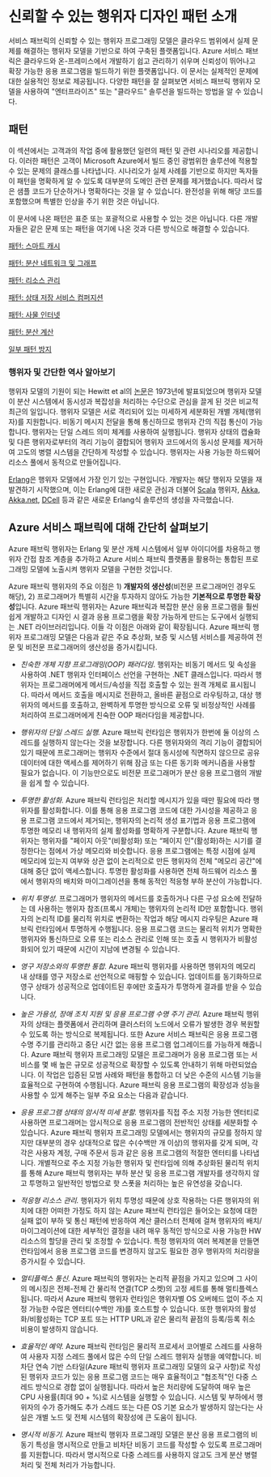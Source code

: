 <properties
   pageTitle="Azure 서비스 패브릭 행위자의 패턴 및 안티패턴 도입"
   description="서비스 패브릭 행위자에서 잘 작동되는 패턴 디자인"
   services="service-fabric"
   documentationCenter=".net"
   authors="vturecek"
   manager="timlt"
   editor=""/>

<tags
   ms.service="service-fabric"
   ms.devlang="dotnet"
   ms.topic="article"
   ms.tgt_pltfrm="NA"
   ms.workload="NA"
   ms.date="08/11/2015"
   ms.author="vturecek"/>

# 신뢰할 수 있는 행위자 디자인 패턴 소개
서비스 패브릭의 신뢰할 수 있는 행위자 프로그래밍 모델은 클라우드 범위에서 실제 문제를 해결하는 행위자 모델을 기반으로 하여 구축된 플랫폼입니다. Azure 서비스 패브릭은 클라우드와 온-프레미스에서 개발하기 쉽고 관리하기 쉬우며 신뢰성이 뛰어나고 확장 가능한 응용 프로그램을 빌드하기 위한 플랫폼입니다. 이 문서는 실제적인 문제에 대한 실용적인 정보로 제공됩니다. 다양한 패턴을 잘 살펴보면 서비스 패브릭 행위자 모델을 사용하여 "엔터프라이즈" 또는 "클라우드" 솔루션을 빌드하는 방법을 알 수 있습니다.

## 패턴
이 섹션에서는 고객과의 작업 중에 활용했던 일련의 패턴 및 관련 시나리오를 제공합니다. 이러한 패턴은 고객이 Microsoft Azure에서 빌드 중인 광범위한 솔루션에 적용할 수 있는 문제의 클래스를 나타냅니다. 시나리오가 실제 사례를 기반으로 하지만 독자들이 패턴을 명확하게 알 수 있도록 대부분의 도메인 관련 문제를 제거했습니다. 따라서 많은 샘플 코드가 단순하거나 명확하다는 것을 알 수 있습니다. 완전성을 위해 해당 코드를 포함했으며 특별한 인상을 주기 위한 것은 아닙니다.

이 문서에 나온 패턴은 표준 또는 포괄적으로 사용할 수 있는 것은 아닙니다. 다른 개발자들은 같은 문제 또는 패턴을 여기에 나온 것과 다른 방식으로 해결할 수 있습니다.

[패턴: 스마트 캐시](service-fabric-reliable-actors-pattern-smart-cache.md)

[패턴: 분산 네트워크 및 그래프](service-fabric-reliable-actors-pattern-distributed-networks-and-graphs.md)

[패턴: 리소스 관리](service-fabric-reliable-actors-pattern-resource-governance.md)

[패턴: 상태 저장 서비스 컴퍼지션](service-fabric-reliable-actors-pattern-stateful-service-composition.md)

[패턴: 사물 인터넷](service-fabric-reliable-actors-pattern-internet-of-things.md)

[패턴: 분산 계산](service-fabric-reliable-actors-pattern-distributed-computation.md)

[일부 패턴 방지](service-fabric-reliable-actors-anti-patterns.md)

### 행위자 및 간단한 역사 알아보기
행위자 모델의 기원이 되는 Hewitt et al의 [논문](http://dl.acm.org/citation.cfm?id=1624804)은 1973년에 발표되었으며 행위자 모델이 분산 시스템에서 동시성과 복잡성을 처리하는 수단으로 관심을 끌게 된 것은 비교적 최근의 일입니다. 행위자 모델은 서로 격리되어 있는 미세하게 세분화된 개별 개체(행위자)를 지원합니다. 비동기 메시지 전달을 통해 통신하므로 행위자 간의 직접 통신이 가능합니다. 행위자는 단일 스레드 의미 체계를 사용하여 실행됩니다. 행위자 상태의 캡슐화 및 다른 행위자로부터의 격리 기능이 결합되어 행위자 코드에서의 동시성 문제를 제거하여 고도의 병렬 시스템을 간단하게 작성할 수 있습니다. 행위자는 사용 가능한 하드웨어 리소스 풀에서 동적으로 만들어집니다.

[Erlang](http://www.erlang.org/)은 행위자 모델에서 가장 인기 있는 구현입니다. 개발자는 해당 행위자 모델을 재발견하기 시작했으며, 이는 Erlang에 대한 새로운 관심과 더불어 [Scala](http://www.scala-lang.org/) 행위자, [Akka](http://akka.io), [Akka.net](http://getakka.net/), [DCell](http://research.microsoft.com/pubs/75988/dcell.pdf) 등과 같은 새로운 Erlang식 솔루션의 생성을 자극했습니다.

## Azure 서비스 패브릭에 대해 간단히 살펴보기
Azure 패브릭 행위자는 Erlang 및 분산 개체 시스템에서 일부 아이디어를 차용하고 행위자 간접 참조 계층을 추가하고 Azure 서비스 패브릭 플랫폼을 활용하는 통합된 프로그래밍 모델에 노출시켜 행위자 모델을 구현한 것입니다.

Azure 패브릭 행위자의 주요 이점은 1) **개발자의 생산성**(비전문 프로그래머인 경우도 해당), 2) 프로그래머가 특별히 시간을 투자하지 않아도 가능한 **기본적으로 투명한 확장성**입니다. Azure 패브릭 행위자는 Azure 패브릭과 복잡한 분산 응용 프로그램을 훨씬 쉽게 개발하고 디자인 시 결과 응용 프로그램을 확장 가능하게 만드는 도구에서 실행되는 .NET 라이브러리입니다. 이들 각 이점은 아래와 같이 확장됩니다. Azure 패브릭 행위자 프로그래밍 모델은 다음과 같은 주요 추상화, 보증 및 시스템 서비스를 제공하여 전문 및 비전문 프로그래머의 생산성을 증가시킵니다.

* *친숙한 개체 지향 프로그래밍(OOP) 패러다임*. 행위자는 비동기 메서드 및 속성을 사용하여 .NET 행위자 인터페이스 선언을 구현하는 .NET 클래스입니다. 따라서 행위자는 프로그래머에게 메서드/속성을 직접 호출할 수 있는 원격 개체로 표시됩니다. 따라서 메서드 호출을 메시지로 전환하고, 올바른 끝점으로 라우팅하고, 대상 행위자의 메서드를 호출하고, 완벽하게 투명한 방식으로 오류 및 비정상적인 사례를 처리하여 프로그래머에게 친숙한 OOP 패러다임을 제공합니다.

* *행위자의 단일 스레드 실행.* Azure 패브릭 런타임은 행위자가 한번에 둘 이상의 스레드를 실행하지 않는다는 것을 보장합니다. 다른 행위자와의 격리 기능이 결합되어 있기 때문에 프로그래머는 행위자 수준에서 절대 동시성에 직면하지 않으므로 공유 데이터에 대한 액세스를 제어하기 위해 잠금 또는 다른 동기화 메커니즘을 사용할 필요가 없습니다. 이 기능만으로도 비전문 프로그래머가 분산 응용 프로그램의 개발을 쉽게 할 수 있습니다.

* *투명한 활성화.* Azure 패브릭 런타임은 처리할 메시지가 있을 때만 필요에 따라 행위자를 활성화합니다. 이를 통해 응용 프로그램 코드에 대한 가시성을 제공하고 응용 프로그램 코드에서 제거되는, 행위자의 논리적 생성 표기법과 응용 프로그램에 투명한 메모리 내 행위자의 실제 활성화를 명확하게 구분합니다. Azure 패브릭 행위자는 행위자를 "페이지 아웃"(비활성화) 또는 “페이지 인"(활성화)하는 시기를 결정한다는 점에서 가상 메모리와 비슷합니다. 응용 프로그램에는 특정 시점에 실제 메모리에 있는지 여부와 상관 없이 논리적으로 만든 행위자의 전체 "메모리 공간"에 대해 중단 없이 액세스합니다. 투명한 활성화를 사용하면 전체 하드웨어 리소스 풀에서 행위자의 배치와 마이그레이션을 통해 동적인 적응형 부하 분산이 가능합니다.

* *위치 투명성.* 프로그래머가 행위자의 메서드를 호출하거나 다른 구성 요소에 전달하는 데 사용하는 행위자 참조(프록시 개체)는 행위자의 논리적 ID만 포함합니다. 행위자의 논리적 ID를 물리적 위치로 변환하는 작업과 해당 메시지 라우팅은 Azure 패브릭 런타임에서 투명하게 수행됩니다. 응용 프로그램 코드는 물리적 위치가 명확한 행위자와 통신하므로 오류 또는 리소스 관리로 인해 또는 호출 시 행위자가 비활성화되어 있기 때문에 시간이 지남에 변경될 수 있습니다.

* *영구 저장소와의 투명한 통합.* Azure 패브릭 행위자를 사용하면 행위자의 메모리 내 상태를 영구 저장소로 선언적으로 매핑할 수 있습니다. 업데이트를 동기화하므로 영구 상태가 성공적으로 업데이트된 후에만 호출자가 투명하게 결과를 받을 수 있습니다.

* *높은 가용성, 장애 조치 지원 및 응용 프로그램 수명 주기 관리.* Azure 패브릭 행위자의 상태는 플랫폼에서 관리하며 클러스터의 노드에서 오류가 발생한 경우 복원할 수 있도록 하는 방식으로 복제됩니다. 또한 Azure 서비스 패브릭은 응용 프로그램 수명 주기를 관리하고 중단 시간 없는 응용 프로그램 업그레이드를 가능하게 해줍니다. Azure 패브릭 행위자 프로그래밍 모델은 프로그래머가 응용 프로그램 또는 서비스를 몇 배 높은 규모로 성공적으로 확장할 수 있도록 안내하기 위해 마련되었습니다. 이 작업은 입증된 모범 사례와 패턴을 통합하고 더 낮은 수준의 시스템 기능을 효율적으로 구현하여 수행됩니다. Azure 패브릭 응용 프로그램의 확장성과 성능을 사용할 수 있게 해주는 일부 주요 요소는 다음과 같습니다.

* *응용 프로그램 상태의 암시적 미세 분할.* 행위자를 직접 주소 지정 가능한 엔터티로 사용하면 프로그래머는 암시적으로 응용 프로그램의 전반적인 상태를 세분화할 수 있습니다. Azure 패브릭 행위자 프로그래밍 모델에서는 행위자의 규모를 정하지 않지만 대부분의 경우 상대적으로 많은 수(수백만 개 이상)의 행위자를 갖게 되며, 각각은 사용자 계정, 구매 주문서 등과 같은 응용 프로그램의 적절한 엔터티를 나타냅니다. 개별적으로 주소 지정 가능한 행위자 및 런타임에 의해 추상화된 물리적 위치를 통해 Azure 패브릭 행위자는 부하 분산 및 응용 프로그램 개발자를 생각하지 않고 투명하고 일반적인 방법으로 핫 스폿을 처리하는 높은 유연성을 갖습니다.

* *적응형 리소스 관리.* 행위자가 위치 투명성 때문에 상호 작용하는 다른 행위자의 위치에 대한 어떠한 가정도 하지 않는 Azure 패브릭 런타임은 들어오는 요청에 대한 실패 없이 부하 및 통신 패턴에 반응하여 계산 클러스터 전체에 걸쳐 행위자의 배치/마이그레이션에 대한 세부적인 결정을 내려 매우 동적인 방식으로 사용 가능한 HW 리소스의 할당을 관리 및 조정할 수 있습니다. 특정 행위자의 여러 복제본을 만들면 런타임에서 응용 프로그램 코드를 변경하지 않고도 필요한 경우 행위자의 처리량을 증가시킬 수 있습니다.

* *멀티플렉스 통신.* Azure 패브릭의 행위자는 논리적 끝점을 가지고 있으며 그 사이의 메시징은 전체-전체 간 물리적 연결(TCP 소켓)의 고정 세트를 통해 멀티플렉스됩니다. 따라서 Azure 패브릭 행위자 런타임은 행위자별 OS 오버헤드 없이 주소 지정 가능한 수많은 엔터티(수백만 개)를 호스트할 수 있습니다. 또한 행위자의 활성화/비활성화는 TCP 포트 또는 HTTP URL과 같은 물리적 끝점의 등록/등록 취소 비용이 발생하지 않습니다.

* *효율적인 예약.* Azure 패브릭 런타임은 물리적 프로세서 코어별로 스레드를 사용하여 사용자 지정 스레드 풀에서 많은 수의 단일 스레드 행위자 실행을 예약합니다. 비차단 연속 기반 스타일(Azure 패브릭 행위자 프로그래밍 모델의 요구 사항)로 작성된 행위자 코드가 있는 응용 프로그램 코드는 매우 효율적이고 "협조적"인 다중 스레드 방식으로 경합 없이 실행됩니다. 따라서 높은 처리량에 도달하여 매우 높은 CPU 사용률(최대 90 + %)로 시스템을 실행할 수 있습니다. 시스템 및 부하에서 행위자의 수가 증가해도 추가 스레드 또는 다른 OS 기본 요소가 발생하지 않는다는 사실은 개별 노드 및 전체 시스템의 확장성에 큰 도움이 됩니다.

* *명시적 비동기.* Azure 패브릭 행위자 프로그래밍 모델은 분산 응용 프로그램의 비동기 특성을 명시적으로 만들고 비차단 비동기 코드를 작성할 수 있도록 프로그래머를 지원합니다. 따라서 명시적으로 다중 스레드를 사용하지 않고도 크게 분산 병렬 처리 및 전체 처리가 가능합니다.

<!---HONumber=Oct15_HO2-->
